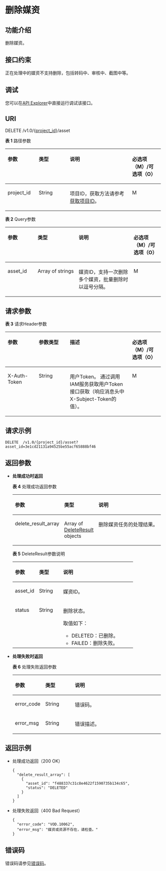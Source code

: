 # 删除媒资<a name="vod_04_0024"></a>

## 功能介绍<a name="zh-cn_topic_0128109928_zh-cn_topic_0127930896_section114814192538"></a>

删除媒资。

## 接口约束<a name="section245218473237"></a>

正在处理中的媒资不支持删除，包括转码中、审核中、截图中等。

## 调试<a name="section553211254213"></a>

您可以在[API Explorer](https://apiexplorer.developer.huaweicloud.com/apiexplorer/doc?product=VOD&api=deleteAssetTranscodeTask)中直接运行调试该接口。

## URI<a name="zh-cn_topic_0128109928_zh-cn_topic_0127930896_section5241024145313"></a>

DELETE /v1.0/\{[project\_id](获取项目ID.md)\}/asset

**表 1**  路径参数

<a name="table6869913124919"></a>
<table><thead align="left"><tr id="vod_04_0196_row58691013184917"><th class="cellrowborder" valign="top" width="20%" id="mcps1.2.5.1.1"><p id="vod_04_0196_p18869171324920"><a name="vod_04_0196_p18869171324920"></a><a name="vod_04_0196_p18869171324920"></a>参数</p>
</th>
<th class="cellrowborder" valign="top" width="20%" id="mcps1.2.5.1.2"><p id="vod_04_0196_p1386920134497"><a name="vod_04_0196_p1386920134497"></a><a name="vod_04_0196_p1386920134497"></a>类型</p>
</th>
<th class="cellrowborder" valign="top" width="40%" id="mcps1.2.5.1.3"><p id="vod_04_0196_p1386931394910"><a name="vod_04_0196_p1386931394910"></a><a name="vod_04_0196_p1386931394910"></a>说明</p>
</th>
<th class="cellrowborder" valign="top" width="20%" id="mcps1.2.5.1.4"><p id="vod_04_0196_p10869213144912"><a name="vod_04_0196_p10869213144912"></a><a name="vod_04_0196_p10869213144912"></a>必选项（M）/可选项（O）</p>
</th>
</tr>
</thead>
<tbody><tr id="vod_04_0196_row1586931374911"><td class="cellrowborder" valign="top" width="20%" headers="mcps1.2.5.1.1 "><p id="vod_04_0196_p14253192105011"><a name="vod_04_0196_p14253192105011"></a><a name="vod_04_0196_p14253192105011"></a>project_id</p>
</td>
<td class="cellrowborder" valign="top" width="20%" headers="mcps1.2.5.1.2 "><p id="vod_04_0196_p62548235018"><a name="vod_04_0196_p62548235018"></a><a name="vod_04_0196_p62548235018"></a>String</p>
</td>
<td class="cellrowborder" valign="top" width="40%" headers="mcps1.2.5.1.3 "><p id="vod_04_0196_p0254323500"><a name="vod_04_0196_p0254323500"></a><a name="vod_04_0196_p0254323500"></a>项目ID，获取方法请参考<a href="https://support.huaweicloud.com/usermanual-vod/vod_01_0058.html" target="_blank" rel="noopener noreferrer">获取项目ID</a>。</p>
</td>
<td class="cellrowborder" valign="top" width="20%" headers="mcps1.2.5.1.4 "><p id="vod_04_0196_p9936171618529"><a name="vod_04_0196_p9936171618529"></a><a name="vod_04_0196_p9936171618529"></a>M</p>
</td>
</tr>
</tbody>
</table>

**表 2**  Query参数

<a name="zh-cn_topic_0128109928_zh-cn_topic_0127930896_table6798518"></a>
<table><thead align="left"><tr id="zh-cn_topic_0128109928_zh-cn_topic_0127930896_row8735540"><th class="cellrowborder" valign="top" width="20%" id="mcps1.2.5.1.1"><p id="zh-cn_topic_0128109928_zh-cn_topic_0127930896_p36490171"><a name="zh-cn_topic_0128109928_zh-cn_topic_0127930896_p36490171"></a><a name="zh-cn_topic_0128109928_zh-cn_topic_0127930896_p36490171"></a>参数</p>
</th>
<th class="cellrowborder" valign="top" width="20%" id="mcps1.2.5.1.2"><p id="zh-cn_topic_0128109928_zh-cn_topic_0127930896_p2913837"><a name="zh-cn_topic_0128109928_zh-cn_topic_0127930896_p2913837"></a><a name="zh-cn_topic_0128109928_zh-cn_topic_0127930896_p2913837"></a>类型</p>
</th>
<th class="cellrowborder" valign="top" width="40%" id="mcps1.2.5.1.3"><p id="zh-cn_topic_0128109928_zh-cn_topic_0127930896_p34694260"><a name="zh-cn_topic_0128109928_zh-cn_topic_0127930896_p34694260"></a><a name="zh-cn_topic_0128109928_zh-cn_topic_0127930896_p34694260"></a>说明</p>
</th>
<th class="cellrowborder" valign="top" width="20%" id="mcps1.2.5.1.4"><p id="zh-cn_topic_0128109924_zh-cn_topic_0127930889_p41029017"><a name="zh-cn_topic_0128109924_zh-cn_topic_0127930889_p41029017"></a><a name="zh-cn_topic_0128109924_zh-cn_topic_0127930889_p41029017"></a>必选项（M）/可选项（O）</p>
</th>
</tr>
</thead>
<tbody><tr id="zh-cn_topic_0128109928_zh-cn_topic_0127930896_row29117349"><td class="cellrowborder" valign="top" width="20%" headers="mcps1.2.5.1.1 "><p id="zh-cn_topic_0128109928_zh-cn_topic_0127930896_p9695103"><a name="zh-cn_topic_0128109928_zh-cn_topic_0127930896_p9695103"></a><a name="zh-cn_topic_0128109928_zh-cn_topic_0127930896_p9695103"></a>asset_id</p>
</td>
<td class="cellrowborder" valign="top" width="20%" headers="mcps1.2.5.1.2 "><p id="zh-cn_topic_0128109928_zh-cn_topic_0127930896_p47105906"><a name="zh-cn_topic_0128109928_zh-cn_topic_0127930896_p47105906"></a><a name="zh-cn_topic_0128109928_zh-cn_topic_0127930896_p47105906"></a>Array&nbsp;of&nbsp;strings</p>
</td>
<td class="cellrowborder" valign="top" width="40%" headers="mcps1.2.5.1.3 "><p id="zh-cn_topic_0128109928_zh-cn_topic_0127930896_p15341719293"><a name="zh-cn_topic_0128109928_zh-cn_topic_0127930896_p15341719293"></a><a name="zh-cn_topic_0128109928_zh-cn_topic_0127930896_p15341719293"></a>媒资ID，支持一次删除多个媒资，批量删除时以逗号分隔。</p>
</td>
<td class="cellrowborder" valign="top" width="20%" headers="mcps1.2.5.1.4 "><p id="zh-cn_topic_0128109928_zh-cn_topic_0127930896_p54833900"><a name="zh-cn_topic_0128109928_zh-cn_topic_0127930896_p54833900"></a><a name="zh-cn_topic_0128109928_zh-cn_topic_0127930896_p54833900"></a>M</p>
</td>
</tr>
</tbody>
</table>

## 请求参数<a name="zh-cn_topic_0128109928_zh-cn_topic_0127930896_section7297229175319"></a>

**表 3**  请求Header参数

<a name="HeaderParameter"></a>
<table><thead align="left"><tr id="vod_04_0196_row1359311223199"><th class="cellrowborder" valign="top" width="20%" id="mcps1.2.5.1.1"><p id="vod_04_0196_p959302213191"><a name="vod_04_0196_p959302213191"></a><a name="vod_04_0196_p959302213191"></a>参数</p>
</th>
<th class="cellrowborder" valign="top" width="20%" id="mcps1.2.5.1.2"><p id="vod_04_0196_p6594132291914"><a name="vod_04_0196_p6594132291914"></a><a name="vod_04_0196_p6594132291914"></a>参数类型</p>
</th>
<th class="cellrowborder" valign="top" width="40%" id="mcps1.2.5.1.3"><p id="vod_04_0196_p1659492213198"><a name="vod_04_0196_p1659492213198"></a><a name="vod_04_0196_p1659492213198"></a>描述</p>
</th>
<th class="cellrowborder" valign="top" width="20%" id="mcps1.2.5.1.4"><p id="vod_04_0196_p971659181911"><a name="vod_04_0196_p971659181911"></a><a name="vod_04_0196_p971659181911"></a>必选项（M）/可选项（O）</p>
</th>
</tr>
</thead>
<tbody><tr id="vod_04_0196_row5593132218192"><td class="cellrowborder" valign="top" width="20%" headers="mcps1.2.5.1.1 "><p id="vod_04_0196_p959417226199"><a name="vod_04_0196_p959417226199"></a><a name="vod_04_0196_p959417226199"></a>X-Auth-Token</p>
</td>
<td class="cellrowborder" valign="top" width="20%" headers="mcps1.2.5.1.2 "><p id="vod_04_0196_p5594132231911"><a name="vod_04_0196_p5594132231911"></a><a name="vod_04_0196_p5594132231911"></a>String</p>
</td>
<td class="cellrowborder" valign="top" width="40%" headers="mcps1.2.5.1.3 "><p id="vod_04_0196_p1159416229196"><a name="vod_04_0196_p1159416229196"></a><a name="vod_04_0196_p1159416229196"></a>用户Token。 通过调用IAM服务获取用户Token接口获取（响应消息头中X-Subject-Token的值）。</p>
</td>
<td class="cellrowborder" valign="top" width="20%" headers="mcps1.2.5.1.4 "><p id="vod_04_0196_p147114598193"><a name="vod_04_0196_p147114598193"></a><a name="vod_04_0196_p147114598193"></a>M</p>
</td>
</tr>
</tbody>
</table>

## 请求示例<a name="zh-cn_topic_0128109928_zh-cn_topic_0127930896_section1249493515311"></a>

```
DELETE  /v1.0/{project_id}/asset?asset_id=3e1cd21131a94525be55acf65888bf46
```

## 返回参数<a name="zh-cn_topic_0128109928_zh-cn_topic_0127930896_section162761640105314"></a>

-   **处理成功时返回**

    **表 4**  处理成功返回参数

    <a name="table089164564515"></a>
    <table><thead align="left"><tr id="row1789194519452"><th class="cellrowborder" valign="top" width="20%" id="mcps1.2.4.1.1"><p id="p118914458454"><a name="p118914458454"></a><a name="p118914458454"></a>参数</p>
    </th>
    <th class="cellrowborder" valign="top" width="20%" id="mcps1.2.4.1.2"><p id="p789174594519"><a name="p789174594519"></a><a name="p789174594519"></a>类型</p>
    </th>
    <th class="cellrowborder" valign="top" width="60%" id="mcps1.2.4.1.3"><p id="p12891045124519"><a name="p12891045124519"></a><a name="p12891045124519"></a>说明</p>
    </th>
    </tr>
    </thead>
    <tbody><tr id="row689194514455"><td class="cellrowborder" valign="top" width="20%" headers="mcps1.2.4.1.1 "><p id="p1891845124514"><a name="p1891845124514"></a><a name="p1891845124514"></a>delete_result_array</p>
    </td>
    <td class="cellrowborder" valign="top" width="20%" headers="mcps1.2.4.1.2 "><p id="p198914518452"><a name="p198914518452"></a><a name="p198914518452"></a>Array of <a href="#zh-cn_topic_0128109928_zh-cn_topic_0127930896_table15527959">DeleteResult </a>objects</p>
    </td>
    <td class="cellrowborder" valign="top" width="60%" headers="mcps1.2.4.1.3 "><p id="p208984524516"><a name="p208984524516"></a><a name="p208984524516"></a>删除媒资任务的处理结果。</p>
    </td>
    </tr>
    </tbody>
    </table>

    **表 5**  DeleteResult参数说明

    <a name="zh-cn_topic_0128109928_zh-cn_topic_0127930896_table15527959"></a>
    <table><thead align="left"><tr id="zh-cn_topic_0128109928_zh-cn_topic_0127930896_row32093935"><th class="cellrowborder" valign="top" width="20%" id="mcps1.2.4.1.1"><p id="zh-cn_topic_0128109928_zh-cn_topic_0127930896_p49471932"><a name="zh-cn_topic_0128109928_zh-cn_topic_0127930896_p49471932"></a><a name="zh-cn_topic_0128109928_zh-cn_topic_0127930896_p49471932"></a>参数</p>
    </th>
    <th class="cellrowborder" valign="top" width="20%" id="mcps1.2.4.1.2"><p id="zh-cn_topic_0128109928_zh-cn_topic_0127930896_p46881303"><a name="zh-cn_topic_0128109928_zh-cn_topic_0127930896_p46881303"></a><a name="zh-cn_topic_0128109928_zh-cn_topic_0127930896_p46881303"></a>类型</p>
    </th>
    <th class="cellrowborder" valign="top" width="60%" id="mcps1.2.4.1.3"><p id="zh-cn_topic_0128109928_zh-cn_topic_0127930896_p47803537"><a name="zh-cn_topic_0128109928_zh-cn_topic_0127930896_p47803537"></a><a name="zh-cn_topic_0128109928_zh-cn_topic_0127930896_p47803537"></a>说明</p>
    </th>
    </tr>
    </thead>
    <tbody><tr id="zh-cn_topic_0128109928_zh-cn_topic_0127930896_row53455100"><td class="cellrowborder" valign="top" width="20%" headers="mcps1.2.4.1.1 "><p id="zh-cn_topic_0128109928_zh-cn_topic_0127930896_p34895806"><a name="zh-cn_topic_0128109928_zh-cn_topic_0127930896_p34895806"></a><a name="zh-cn_topic_0128109928_zh-cn_topic_0127930896_p34895806"></a>asset_id</p>
    </td>
    <td class="cellrowborder" valign="top" width="20%" headers="mcps1.2.4.1.2 "><p id="zh-cn_topic_0128109928_zh-cn_topic_0127930896_p43052585"><a name="zh-cn_topic_0128109928_zh-cn_topic_0127930896_p43052585"></a><a name="zh-cn_topic_0128109928_zh-cn_topic_0127930896_p43052585"></a>String</p>
    </td>
    <td class="cellrowborder" valign="top" width="60%" headers="mcps1.2.4.1.3 "><p id="zh-cn_topic_0128109928_zh-cn_topic_0127930896_p7988053"><a name="zh-cn_topic_0128109928_zh-cn_topic_0127930896_p7988053"></a><a name="zh-cn_topic_0128109928_zh-cn_topic_0127930896_p7988053"></a>媒资ID。</p>
    </td>
    </tr>
    <tr id="zh-cn_topic_0128109928_zh-cn_topic_0127930896_row61244120"><td class="cellrowborder" valign="top" width="20%" headers="mcps1.2.4.1.1 "><p id="zh-cn_topic_0128109928_zh-cn_topic_0127930896_p61826715"><a name="zh-cn_topic_0128109928_zh-cn_topic_0127930896_p61826715"></a><a name="zh-cn_topic_0128109928_zh-cn_topic_0127930896_p61826715"></a>status</p>
    </td>
    <td class="cellrowborder" valign="top" width="20%" headers="mcps1.2.4.1.2 "><p id="zh-cn_topic_0128109928_zh-cn_topic_0127930896_p16397525"><a name="zh-cn_topic_0128109928_zh-cn_topic_0127930896_p16397525"></a><a name="zh-cn_topic_0128109928_zh-cn_topic_0127930896_p16397525"></a>String</p>
    </td>
    <td class="cellrowborder" valign="top" width="60%" headers="mcps1.2.4.1.3 "><p id="p9918164213470"><a name="p9918164213470"></a><a name="p9918164213470"></a>删除状态。</p>
    <div class="p" id="p16830105314475"><a name="p16830105314475"></a><a name="p16830105314475"></a>取值如下：<a name="zh-cn_topic_0128109928_zh-cn_topic_0127930896_ul1285194920284"></a><a name="zh-cn_topic_0128109928_zh-cn_topic_0127930896_ul1285194920284"></a><ul id="zh-cn_topic_0128109928_zh-cn_topic_0127930896_ul1285194920284"><li>DELETED：已删除。</li><li>FAILED：删除失败。</li></ul>
    </div>
    </td>
    </tr>
    </tbody>
    </table>

-   **处理失败时返回**

    **表 6**  处理失败返回参数

    <a name="zh-cn_topic_0128109928_zh-cn_topic_0127930896_table4707453"></a>
    <table><thead align="left"><tr id="zh-cn_topic_0128109928_zh-cn_topic_0127930896_row10749601"><th class="cellrowborder" valign="top" width="20%" id="mcps1.2.4.1.1"><p id="zh-cn_topic_0128109928_zh-cn_topic_0127930896_p65411368"><a name="zh-cn_topic_0128109928_zh-cn_topic_0127930896_p65411368"></a><a name="zh-cn_topic_0128109928_zh-cn_topic_0127930896_p65411368"></a>参数</p>
    </th>
    <th class="cellrowborder" valign="top" width="20%" id="mcps1.2.4.1.2"><p id="zh-cn_topic_0128109928_zh-cn_topic_0127930896_p2805716"><a name="zh-cn_topic_0128109928_zh-cn_topic_0127930896_p2805716"></a><a name="zh-cn_topic_0128109928_zh-cn_topic_0127930896_p2805716"></a>类型</p>
    </th>
    <th class="cellrowborder" valign="top" width="60%" id="mcps1.2.4.1.3"><p id="zh-cn_topic_0128109928_zh-cn_topic_0127930896_p63829484"><a name="zh-cn_topic_0128109928_zh-cn_topic_0127930896_p63829484"></a><a name="zh-cn_topic_0128109928_zh-cn_topic_0127930896_p63829484"></a>说明</p>
    </th>
    </tr>
    </thead>
    <tbody><tr id="zh-cn_topic_0128109928_zh-cn_topic_0127930896_row51706359"><td class="cellrowborder" valign="top" width="20%" headers="mcps1.2.4.1.1 "><p id="zh-cn_topic_0128109928_zh-cn_topic_0127930896_p27465584"><a name="zh-cn_topic_0128109928_zh-cn_topic_0127930896_p27465584"></a><a name="zh-cn_topic_0128109928_zh-cn_topic_0127930896_p27465584"></a>error_code</p>
    </td>
    <td class="cellrowborder" valign="top" width="20%" headers="mcps1.2.4.1.2 "><p id="zh-cn_topic_0128109928_zh-cn_topic_0127930896_p14400487"><a name="zh-cn_topic_0128109928_zh-cn_topic_0127930896_p14400487"></a><a name="zh-cn_topic_0128109928_zh-cn_topic_0127930896_p14400487"></a>String</p>
    </td>
    <td class="cellrowborder" valign="top" width="60%" headers="mcps1.2.4.1.3 "><p id="zh-cn_topic_0128109928_zh-cn_topic_0127930896_p10119837"><a name="zh-cn_topic_0128109928_zh-cn_topic_0127930896_p10119837"></a><a name="zh-cn_topic_0128109928_zh-cn_topic_0127930896_p10119837"></a>错误码。</p>
    </td>
    </tr>
    <tr id="zh-cn_topic_0128109928_zh-cn_topic_0127930896_row65072241"><td class="cellrowborder" valign="top" width="20%" headers="mcps1.2.4.1.1 "><p id="zh-cn_topic_0128109928_zh-cn_topic_0127930896_p36360186"><a name="zh-cn_topic_0128109928_zh-cn_topic_0127930896_p36360186"></a><a name="zh-cn_topic_0128109928_zh-cn_topic_0127930896_p36360186"></a>error_msg</p>
    </td>
    <td class="cellrowborder" valign="top" width="20%" headers="mcps1.2.4.1.2 "><p id="zh-cn_topic_0128109928_zh-cn_topic_0127930896_p54278420"><a name="zh-cn_topic_0128109928_zh-cn_topic_0127930896_p54278420"></a><a name="zh-cn_topic_0128109928_zh-cn_topic_0127930896_p54278420"></a>String</p>
    </td>
    <td class="cellrowborder" valign="top" width="60%" headers="mcps1.2.4.1.3 "><p id="zh-cn_topic_0128109928_zh-cn_topic_0127930896_p59493923"><a name="zh-cn_topic_0128109928_zh-cn_topic_0127930896_p59493923"></a><a name="zh-cn_topic_0128109928_zh-cn_topic_0127930896_p59493923"></a>错误描述。</p>
    </td>
    </tr>
    </tbody>
    </table>


## 返回示例<a name="zh-cn_topic_0128109928_zh-cn_topic_0127930896_section1164111461532"></a>

-   处理成功返回（200 OK）

    ```
    {
      "delete_result_array": [
        {
          "asset_id": "f488337c31c8e4622f1590735b134c65",
          "status": "DELETED"
        }
      ]
    }
    ```

-   处理失败返回（400 Bad Request）

    ```
    {
      "error_code": "VOD.10062",
      "error_msg": "媒资或资源不存在，请检查。"
    }
    ```


## 错误码<a name="section569214377267"></a>

错误码请参见[错误码](错误码.md)。

